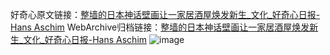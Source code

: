 好奇心原文链接：[整墙的日本神话壁画让一家居酒屋焕发新生_文化_好奇心日报-Hans Aschim](https://www.qdaily.com/articles/9433.html)
WebArchive归档链接：[整墙的日本神话壁画让一家居酒屋焕发新生_文化_好奇心日报-Hans Aschim](http://web.archive.org/web/20181024040033/http://www.qdaily.com:80/articles/9433.html)
![image](http://ww3.sinaimg.cn/large/007d5XDply1g3vf7m8co1j30u03ti4qp)